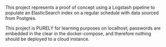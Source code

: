 This project represents a proof of concept using a Logstash pipeline to populate an ElasticSearch index on a regular schedule with data sourced from Postgres.

This project is PURELY for learning purposes on localhost; passwords are embedded in the clear in the docker-compose, and therefore nothing should be deployed to a cloud instance.
